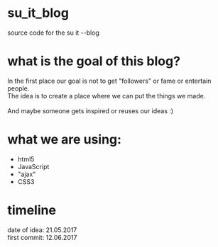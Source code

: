 # su_it_blog
source code for the su it --blog

# what is the goal of this blog?

In the first place our goal is not to get "followers" or fame or entertain people.<br>
The idea is to create a place where we can put the things we made.
<br>
<br>
And maybe someone gets inspired or reuses our ideas :)

# what we are using:
- html5
- JavaScript
- "ajax"
- CSS3

# timeline

date of idea: 21.05.2017
<br>
first commit: 12.06.2017

